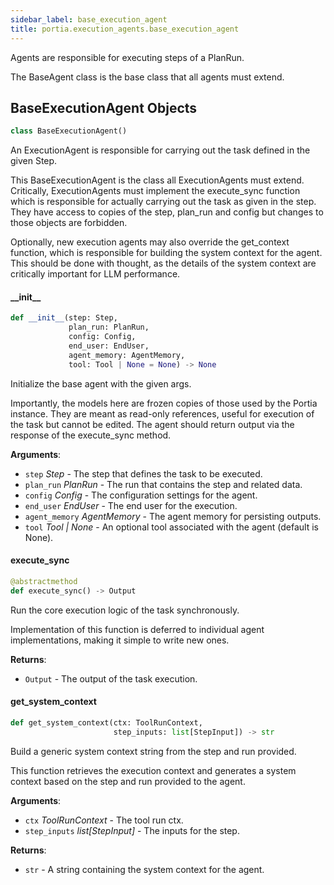 ```yaml
---
sidebar_label: base_execution_agent
title: portia.execution_agents.base_execution_agent
---
```


Agents are responsible for executing steps of a PlanRun.

The BaseAgent class is the base class that all agents must extend.

## BaseExecutionAgent Objects

```python
class BaseExecutionAgent()
```

An ExecutionAgent is responsible for carrying out the task defined in the given Step.

This BaseExecutionAgent is the class all ExecutionAgents must extend. Critically,
ExecutionAgents must implement the execute_sync function which is responsible for
actually carrying out the task as given in the step. They have access to copies of the
step, plan_run and config but changes to those objects are forbidden.

Optionally, new execution agents may also override the get_context function, which is
responsible for building the system context for the agent. This should be done with
thought, as the details of the system context are critically important for LLM
performance.

#### \_\_init\_\_

```python
def __init__(step: Step,
             plan_run: PlanRun,
             config: Config,
             end_user: EndUser,
             agent_memory: AgentMemory,
             tool: Tool | None = None) -> None
```

Initialize the base agent with the given args.

Importantly, the models here are frozen copies of those used by the Portia instance.
They are meant as read-only references, useful for execution of the task
but cannot be edited. The agent should return output via the response
of the execute_sync method.

**Arguments**:

- `step` _Step_ - The step that defines the task to be executed.
- `plan_run` _PlanRun_ - The run that contains the step and related data.
- `config` _Config_ - The configuration settings for the agent.
- `end_user` _EndUser_ - The end user for the execution.
- `agent_memory` _AgentMemory_ - The agent memory for persisting outputs.
- `tool` _Tool | None_ - An optional tool associated with the agent (default is None).

#### execute\_sync

```python
@abstractmethod
def execute_sync() -> Output
```

Run the core execution logic of the task synchronously.

Implementation of this function is deferred to individual agent implementations,
making it simple to write new ones.

**Returns**:

- `Output` - The output of the task execution.

#### get\_system\_context

```python
def get_system_context(ctx: ToolRunContext,
                       step_inputs: list[StepInput]) -> str
```

Build a generic system context string from the step and run provided.

This function retrieves the execution context and generates a system context
based on the step and run provided to the agent.

**Arguments**:

- `ctx` _ToolRunContext_ - The tool run ctx.
- `step_inputs` _list[StepInput]_ - The inputs for the step.
  

**Returns**:

- `str` - A string containing the system context for the agent.

